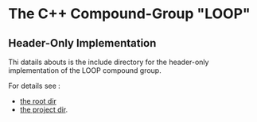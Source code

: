 #  The C++ Compound-Group "LOOP" #

## Header-Only Implementation ##

Thi datails abouts is the include directory for the header-only implementation of the LOOP compound group.

For details see :
 - [the root dir](../../../README.md)
 - [the project dir](../../README.md).
